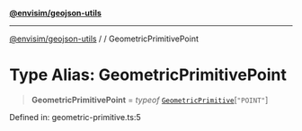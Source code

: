 [**@envisim/geojson-utils**](../../README.md)

---

[@envisim/geojson-utils]() / [](../../README.md) / GeometricPrimitivePoint

# Type Alias: GeometricPrimitivePoint

> **GeometricPrimitivePoint** = _typeof_ [`GeometricPrimitive`](../classes/GeometricPrimitive.md)\[`"POINT"`\]

Defined in: geometric-primitive.ts:5
